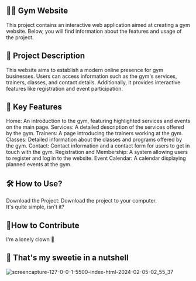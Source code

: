 <h2>🏋️‍♂️ Gym Website</h2>
This project contains an interactive web application aimed at creating a gym website. Below, you will find information about the features and usage of the project.

<h2>🚀 Project Description</h2>
This website aims to establish a modern online presence for gym businesses. Users can access information such as the gym's services, trainers, classes, and contact details. Additionally, it provides interactive features like registration and event participation.

<h2>🎯 Key Features</h2>
Home: An introduction to the gym, featuring highlighted services and events on the main page.
Services: A detailed description of the services offered by the gym.
Trainers: A page introducing the trainers working at the gym.
Classes: Detailed information about the classes and programs offered by the gym.
Contact: Contact information and a contact form for users to get in touch with the gym.
Registration and Membership: A system allowing users to register and log in to the website.
Event Calendar: A calendar displaying planned events at the gym.

<h2>🛠️ How to Use?</h2>
Download the Project: Download the project to your computer.<br>
It's quite simple, isn't it?

<h2> 🤝How to Contribute</h2>
I'm a lonely clown 🤡

<h2>🧁 That's my sweetie in a nutshell</h2>

![screencapture-127-0-0-1-5500-index-html-2024-02-05-02_55_37](https://github.com/batuhanlog/Spor-Center-Web-Site/assets/82649079/ca3171fe-b688-40f2-a3a3-f548f9336d15)
